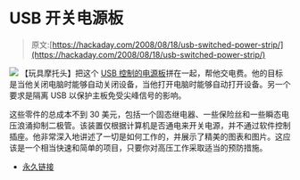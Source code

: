 # USB 开关电源板

> 原文:[https://hackaday.com/2008/08/18/usb-switched-power-strip/](https://hackaday.com/2008/08/18/usb-switched-power-strip/)

![](../Images/328fb95e79057d554e44594a1e76e9ae.png)
【玩具摩托头】把这个 [USB 控制的电源板](http://www.instructables.com/id/A_USB_Power_Controled_Plug_Strip_With_Isolation/)拼在一起，帮他交电费。他的目标是当他关闭电脑时能够自动关闭设备，当他打开电脑时能够自动打开设备。另一个要求是隔离 USB 以保护主板免受尖峰信号的影响。

这些零件的总成本不到 30 美元，包括一个固态继电器、一些保险丝和一些瞬态电压浪涌抑制二极管。该装置仅根据计算机是否通电来开关电源，并不通过软件控制插座。他非常深入地讲述了一切是如何工作的，并展示了精美的图表和图片。这应该是一个相当快速和简单的项目，只要你对高压工作采取适当的预防措施。

*   [永久链接](http://www.instructables.com/id/A_USB_Power_Controled_Plug_Strip_With_Isolation/)